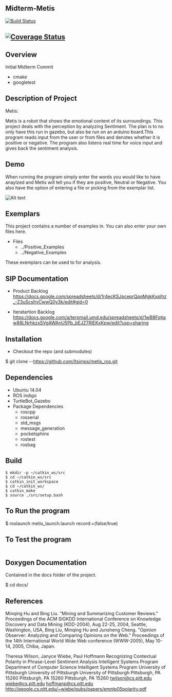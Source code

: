 ## Midterm-Metis 
[![Build Status](https://travis-ci.org/ltsimps/Midterm.svg?branch=master)](https://travis-ci.org/ltsimps/Midterm)

[![Coverage Status](https://coveralls.io/repos/github/ltsimps/Midterm/badge.svg?branch=master)](https://coveralls.io/github/ltsimps/Midterm?branch=master)
---

## Overview

Initial Midterm Commit 
- cmake
- googletest

## Description of Project
Metis:

Metis is a robot that shows the emotional content of its surroundings. This project deals with the perception by analyzing Sentiment. The plan is to no only have this run in gazebo, but also be run on an arduino board.This program reads input from the user or from files and denotes whether it is positive or negative. The program also listens real time for voice input and gives back the sentiment analysis. 

## Demo
When running the program simply enter the words you would like to have anaylzed and Metis will tell you if they are positive, Neutral or Negative. You also have the option of entering a file or picking from the exemplar list.

![Alt text](./UserInput.png?raw=true "User Input Demo")



## Exemplars 
This project contains a number of examples in. You can also enter your own files here.
- Files
  - ../Positive_Examples 
  - ../Negative_Examples

These exemplars can be used to for analysis.


## SIP Documentation 
- Product Backlog
https://docs.google.com/spreadsheets/d/1r4ecKSJpceprQqqMgkKxplhz_-Z3uScsltyCwwQ0y3k/edit#gid=0

- Iteratartion Backlog
https://docs.google.com/a/terpmail.umd.edu/spreadsheets/d/1wB8Fqtjaw88LNrhkzxSVgAWAnU5Pb_bEJZ7RIEKxKpw/edit?usp=sharing


## Installation
- Checkout the repo (and submodules)

$ git clone --https://github.com/ltsimps/metis_ros.git

## Dependencies
- Ubuntu 14.04
- ROS indigo
- TurtleBot_Gazebo
- Package Dependencies
    - roscpp
    - rosserial 
    - std_msgs
    - message_generation
    - pocketsphinx
    - rostest
    - rosbag

## Build
```
$ mkdir -p ~/catkin_ws/src
$ cd ~/catkin_ws/src
$ catkin_init_workspace
$ cd ~/catkin_ws/
$ catkin_make
$ source ./src/setup.bash
```

## To Run the program
$ roslaunch metis_launch.launch record:=(false/true)

## To Test the program
```

```

## Doxygen Documentation
Contained in the docs folder of the project.

$ cd docs/


## References
  Minqing Hu and Bing Liu. "Mining and Summarizing Customer Reviews." 
        Proceedings of the ACM SIGKDD International Conference on Knowledge 
        Discovery and Data Mining (KDD-2004), Aug 22-25, 2004, Seattle, 
        Washington, USA, 
    Bing Liu, Minqing Hu and Junsheng Cheng. "Opinion Observer: Analyzing 
        and Comparing Opinions on the Web." Proceedings of the 14th 
        International World Wide Web conference (WWW-2005), May 10-14, 
        2005, Chiba, Japan.

  Theresa Wilson, Janyce Wiebe, Paul Hoffmann
	Recognizing Contextual Polarity in Phrase-Level Sentiment Analysis
	Intelligent Systems Program Department of Computer Science Intelligent Systems Program
	University of Pittsburgh University of Pittsburgh University of Pittsburgh Pittsburgh, PA 15260
	Pittsburgh, PA 15260 Pittsburgh, PA 15260
	twilson@cs.pitt.edu wiebe@cs.pitt.edu hoffmanp@cs.pitt.edu
	http://people.cs.pitt.edu/~wiebe/pubs/papers/emnlp05polarity.pdf
	
	
	
